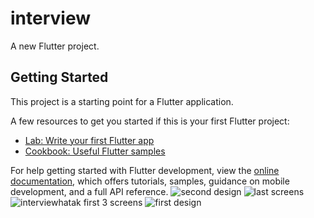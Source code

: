 # interview

A new Flutter project.

## Getting Started

This project is a starting point for a Flutter application.

A few resources to get you started if this is your first Flutter project:

- [Lab: Write your first Flutter app](https://docs.flutter.dev/get-started/codelab)
- [Cookbook: Useful Flutter samples](https://docs.flutter.dev/cookbook)

For help getting started with Flutter development, view the
[online documentation](https://docs.flutter.dev/), which offers tutorials,
samples, guidance on mobile development, and a full API reference.
![second design](https://user-images.githubusercontent.com/96607967/217937706-e688ed98-819a-4b0f-83af-ca9828d3984b.jpg)
![last screens](https://user-images.githubusercontent.com/96607967/217937718-803b47f4-6ee1-4e8a-b966-05455886dd7a.jpg)
![interviewhatak first 3 screens](https://user-images.githubusercontent.com/96607967/217937728-e5d122cf-2d20-41d2-94bc-cdf263ef4994.jpg)
![first design](https://user-images.githubusercontent.com/96607967/217937738-406f4db9-a1b1-4b47-9e75-64f88e8c5116.jpg)
